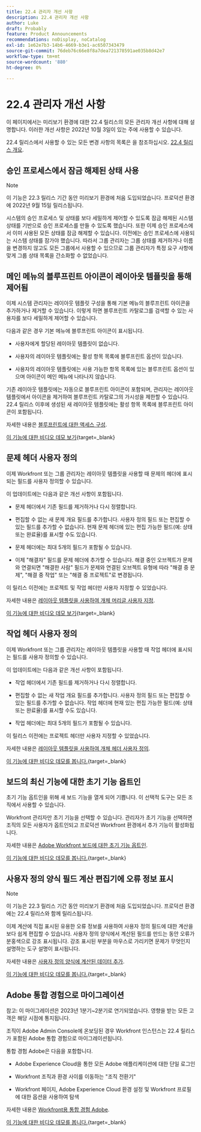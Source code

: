```yaml
---
title: 22.4 관리자 개선 사항
description: 22.4 관리자 개선 사항
author: Luke
draft: Probably
feature: Product Announcements
recommendations: noDisplay, noCatalog
exl-id: 1e62e7b3-14b6-4669-b3e1-ac6507343479
source-git-commit: 76deb76c66e8f8a7dea721378591ae035b8d42e7
workflow-type: tm+mt
source-wordcount: '880'
ht-degree: 0%

---
```


# 22.4 관리자 개선 사항

이 페이지에서는 미리보기 환경에 대한 22.4 릴리스의 모든 관리자 개선 사항에 대해 설명합니다. 이러한 개선 사항은 2022년 10월 3일이 있는 주에 사용할 수 있습니다.

22.4 릴리스에서 사용할 수 있는 모든 변경 사항의 목록은 을 참조하십시오. [22.4 릴리스 개요](/help/quicksilver/product-announcements/product-releases/22.4-release-activity/22-4-release-overview.md).

## 승인 프로세스에서 잠금 해제된 상태 사용

>[!NOTE]
>
>이 기능은 22.3 릴리스 기간 동안 미리보기 환경에 처음 도입되었습니다. 프로덕션 환경에 2022년 9월 15일 릴리스됩니다.

시스템의 승인 프로세스 및 상태를 보다 세밀하게 제어할 수 있도록 잠금 해제된 시스템 상태를 기반으로 승인 프로세스를 만들 수 있도록 했습니다. 또한 이제 승인 프로세스에서 이미 사용된 모든 상태를 잠금 해제할 수 있습니다. 이전에는 승인 프로세스에 사용되는 시스템 상태를 잠가야 했습니다. 따라서 그룹 관리자는 그룹 상태를 제거하거나 이름을 변경하지 않고도 모든 그룹에서 사용할 수 있으므로 그룹 관리자가 특정 요구 사항에 맞게 그룹 상태 목록을 간소화할 수 없었습니다.

## 메인 메뉴의 블루프린트 아이콘이 레이아웃 템플릿을 통해 제어됨

이제 시스템 관리자는 레이아웃 템플릿 구성을 통해 기본 메뉴의 블루프린트 아이콘을 추가하거나 제거할 수 있습니다. 이렇게 하면 블루프린트 카탈로그를 검색할 수 있는 사용자를 보다 세밀하게 제어할 수 있습니다.

다음과 같은 경우 기본 메뉴에 블루프린트 아이콘이 표시됩니다.

* 사용자에게 할당된 레이아웃 템플릿이 없습니다.

* 사용자의 레이아웃 템플릿에는 활성 항목 목록에 블루프린트 옵션이 있습니다.

* 사용자의 레이아웃 템플릿에는 사용 가능한 항목 목록에 있는 블루프린트 옵션이 있으며 아이콘이 메인 메뉴에 나타나지 않습니다.

기존 레이아웃 템플릿에는 자동으로 블루프린트 아이콘이 포함되며, 관리자는 레이아웃 템플릿에서 아이콘을 제거하여 블루프린트 카탈로그의 가시성을 제한할 수 있습니다. 22.4 릴리스 이후에 생성된 새 레이아웃 템플릿에는 활성 항목 목록에 블루프린트 아이콘이 포함됩니다.

자세한 내용은 [블루프린트에 대한 액세스 구성](/help/quicksilver/administration-and-setup/blueprints/configure-access-to-blueprints.md).

[이 기능에 대한 비디오 데모 보기](https://video.tv.adobe.com/v/3412382/){target=_blank}

## 문제 헤더 사용자 정의

이제 Workfront 또는 그룹 관리자는 레이아웃 템플릿을 사용할 때 문제의 헤더에 표시되는 필드를 사용자 정의할 수 있습니다.

이 업데이트에는 다음과 같은 개선 사항이 포함됩니다.

* 문제 헤더에서 기존 필드를 제거하거나 다시 정렬합니다.

* 편집할 수 없는 새 문제 개요 필드를 추가합니다. 사용자 정의 필드 또는 편집할 수 있는 필드를 추가할 수 없습니다. 현재 문제 헤더에 있는 편집 가능한 필드(예: 상태 또는 완료율)를 표시할 수도 있습니다.

* 문제 헤더에는 최대 5개의 필드가 포함될 수 있습니다.

* 이제 &quot;해결자&quot; 필드를 문제 헤더에 추가할 수 있습니다. 해결 중인 오브젝트가 문제와 연결되면 &quot;해결한 사람&quot; 필드가 문제와 연결된 오브젝트 유형에 따라 &quot;해결 중 문제&quot;, &quot;해결 중 작업&quot; 또는 &quot;해결 중 프로젝트&quot;로 변경됩니다.

이 릴리스 이전에는 프로젝트 및 작업 헤더만 사용자 지정할 수 있었습니다.



자세한 내용은 [레이아웃 템플릿을 사용하여 개체 머리글 사용자 지정](/help/quicksilver/administration-and-setup/customize-workfront/use-layout-templates/customize-object-headers.md).

[이 기능에 대한 비디오 데모 보기](https://video.tv.adobe.com/v/3412383/){target=_blank}

## 작업 헤더 사용자 정의

이제 Workfront 또는 그룹 관리자는 레이아웃 템플릿을 사용할 때 작업 헤더에 표시되는 필드를 사용자 정의할 수 있습니다.

이 업데이트에는 다음과 같은 개선 사항이 포함됩니다.

* 작업 헤더에서 기존 필드를 제거하거나 다시 정렬합니다.

* 편집할 수 없는 새 작업 개요 필드를 추가합니다. 사용자 정의 필드 또는 편집할 수 있는 필드를 추가할 수 없습니다. 작업 헤더에 현재 있는 편집 가능한 필드(예: 상태 또는 완료율)를 표시할 수도 있습니다.

* 작업 헤더에는 최대 5개의 필드가 포함될 수 있습니다.

이 릴리스 이전에는 프로젝트 헤더만 사용자 지정할 수 있었습니다.

자세한 내용은 [레이아웃 템플릿을 사용하여 개체 헤더 사용자 정의](/help/quicksilver/administration-and-setup/customize-workfront/use-layout-templates/customize-object-headers.md).

[이 기능에 대한 비디오 데모를 봅니다.](https://video.tv.adobe.com/v/3412384/){target=_blank}

## 보드의 최신 기능에 대한 초기 기능 옵트인

초기 기능 옵트인을 위해 새 보드 기능을 열게 되어 기쁩니다. 이 선택적 도구는 모든 조직에서 사용할 수 있습니다.

Workfront 관리자만 초기 기능을 선택할 수 있습니다. 관리자가 초기 기능을 선택하면 조직의 모든 사용자가 옵트인되고 프로덕션 Workfront 환경에서 추가 기능이 활성화됩니다.

자세한 내용은 [Adobe Workfront 보드에 대한 초기 기능 옵트인](/help/quicksilver/agile/get-started-with-boards/boards-early-feature-opt-in.md).

[이 기능에 대한 비디오 데모를 봅니다.](https://video.tv.adobe.com/v/3412386/){target=_blank}

## 사용자 정의 양식 필드 계산 편집기에 오류 정보 표시

>[!NOTE]
>
>이 기능은 22.3 릴리스 기간 동안 미리보기 환경에 처음 도입되었습니다. 프로덕션 환경에는 22.4 릴리스와 함께 릴리스됩니다.

이제 계산에 직접 표시된 유용한 오류 정보를 사용하여 사용자 정의 필드에 대한 계산을 보다 쉽게 편집할 수 있습니다. 사용자 정의 양식에서 계산된 필드를 만드는 동안 오류가 분홍색으로 강조 표시됩니다. 강조 표시된 부분을 마우스로 가리키면 문제가 무엇인지 설명하는 도구 설명이 표시됩니다.

자세한 내용은 [사용자 정의 양식에 계산된 데이터 추가](/help/quicksilver/administration-and-setup/customize-workfront/create-manage-custom-forms/add-calculated-data-to-custom-form.md).

[이 기능에 대한 비디오 데모를 봅니다.](https://video.tv.adobe.com/v/3412387/){target=_blank}

## Adobe 통합 경험으로 마이그레이션

참고: 이 마이그레이션은 2023년 1분기~2분기로 연기되었습니다. 영향을 받는 모든 고객은 해당 시점에 통지됩니다.

조직이 Adobe Admin Console에 온보딩된 경우 Workfront 인스턴스는 22.4 릴리스가 포함된 Adobe 통합 경험으로 마이그레이션됩니다.

통합 경험 Adobe은 다음을 포함합니다.

* Adobe Experience Cloud을 통한 모든 Adobe 애플리케이션에 대한 단일 로그인

* Workfront 조직과 환경 사이를 이동하는 &quot;조직 전환기&quot;

* Workfront 페이지, Adobe Experience Cloud 환경 설정 및 Workfront 프로필에 대한 옵션을 사용하여 탐색

자세한 내용은 [Workfront용 통합 경험 Adobe](/help/quicksilver/workfront-basics/navigate-workfront/workfront-navigation/adobe-unified-experience.md).

[이 기능에 대한 비디오 데모를 봅니다.](https://video.tv.adobe.com/v/3412388/){target=_blank}
